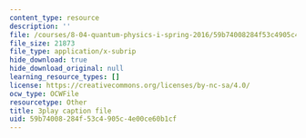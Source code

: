 ```yaml
---
content_type: resource
description: ''
file: /courses/8-04-quantum-physics-i-spring-2016/59b74008284f53c4905c4e00ce60b1cf_lWTUcojZ_gQ.vtt
file_size: 21873
file_type: application/x-subrip
hide_download: true
hide_download_original: null
learning_resource_types: []
license: https://creativecommons.org/licenses/by-nc-sa/4.0/
ocw_type: OCWFile
resourcetype: Other
title: 3play caption file
uid: 59b74008-284f-53c4-905c-4e00ce60b1cf
---
```

